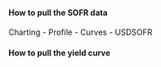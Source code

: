 #### How to pull the SOFR data
Charting - Profile - Curves - USDSOFR

#### How to pull the yield curve
